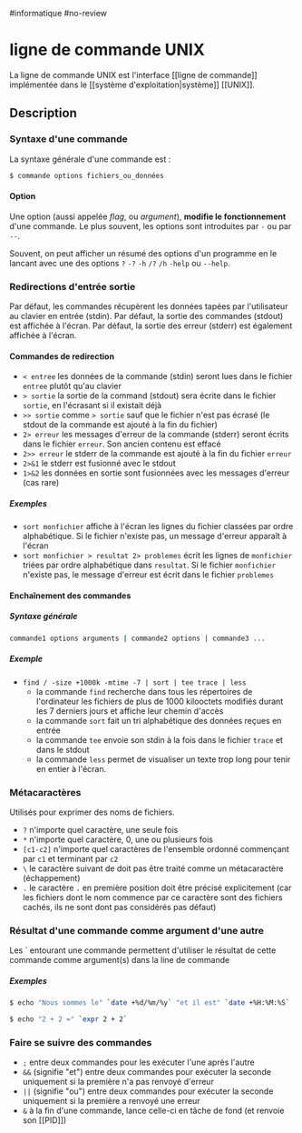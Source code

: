 #informatique #no-review 
# ligne de commande UNIX

La ligne de commande UNIX est l'interface [[ligne de commande]] implémentée dans le [[système d'exploitation|système]] [[UNIX]].

## Description

### Syntaxe d'une commande

La syntaxe générale d'une commande est :
```sh
$ commande options fichiers_ou_données
```

#### Option

Une option (aussi appelée _flag_, ou _argument_), **modifie le fonctionnement** d'une commande.
Le plus souvent, les options sont introduites par `-` ou par `--`.

Souvent, on peut afficher un résumé des options d'un programme en le lancant avec une des options `?` `-?` `-h` `/?` `/h` `-help` ou `--help`.

### Redirections d'entrée sortie

Par défaut, les commandes récupèrent les données tapées par l'utilisateur au clavier en entrée (stdin).
Par défaut, la sortie des commandes (stdout) est affichée à l'écran.
Par défaut, la sortie des erreur (stderr) est également affichée à l'écran.

#### Commandes de redirection
 - `< entree` les données de la commande (stdin) seront lues dans le fichier `entree` plutôt qu'au clavier
 - `> sortie` la sortie de la command (stdout) sera écrite dans le fichier `sortie`, en l'écrasant si il existait déjà
 - `>> sortie` comme `> sortie` sauf que le fichier n'est pas écrasé (le stdout de la commande est ajouté à la fin du fichier)
 - `2> erreur` les messages d'erreur de la commande (stderr) seront écrits dans le fichier `erreur`. Son ancien contenu est effacé
 - `2>> erreur` le stderr de la commande est ajouté à la fin du fichier `erreur`
 - `2>&1` le stderr est fusionné avec le stdout
 - `1>&2` les données en sortie sont fusionnées avec les messages d'erreur (cas rare)

##### Exemples

 - `sort monfichier` affiche à l'écran les lignes du fichier classées par ordre alphabétique. Si le fichier n'existe pas, un message d'erreur apparaît à l'écran
 - `sort monfichier > resultat 2> problemes` écrit les lignes de `monfichier` triées par ordre alphabétique dans `resultat`. Si le fichier `monfichier` n'existe pas, le message d'erreur est écrit dans le fichier `problemes`

#### Enchaînement des commandes

##### Syntaxe générale
```sh
commande1 options arguments | commande2 options | commande3 ...
```

##### Exemple
 - `find / -size +1000k -mtime -7 | sort | tee trace | less`
     - la commande `find` recherche dans tous les répertoires de l'ordinateur les fichiers de plus de 1000 kilooctets modifiés durant les 7 derniers jours et affiche leur chemin d'accès
     - la commande `sort` fait un tri alphabétique des données reçues en entrée
     - la commande `tee` envoie son stdin à la fois dans le fichier `trace` et dans le stdout
     - la commande `less` permet de visualiser un texte trop long pour tenir en entier à l'écran.


### Métacaractères
Utilisés pour exprimer des noms de fichiers.
 - `?` n'importe quel caractère, une seule fois
 - `*` n'importe quel caractère, 0, une ou plusieurs fois
 - `[c1-c2]` n'importe quel caractères de l'ensemble ordonné commençant par `c1` et terminant par `c2`
 - `\` le caractère suivant de doit pas être traité comme un métacaractère (échappement)
 - `.` le caractère `.` en première position doit être précisé explicitement (car les fichiers dont le nom commence par ce caractère sont des fichiers cachés, ils ne sont dont pas considérés pas défaut)

### Résultat d'une commande comme argument d'une autre

Les \` entourant une commande permettent d'utiliser le résultat de cette commande comme argument(s) dans la line de commande

##### Exemples

```sh
$ echo "Nous sommes le" `date +%d/%m/%y` "et il est" `date +%H:%M:%S`
```

```sh
$ echo "2 + 2 =" `expr 2 + 2`
```

### Faire se suivre des commandes
 - `;` entre deux commandes pour les exécuter l'une après l'autre
 - `&&` (signifie "et") entre deux commandes pour exécuter la seconde uniquement si la première n'a pas renvoyé d'erreur
 - `||` (signifie "ou") entre deux commandes pour exécuter la seconde uniquement si la première a renvoyé une erreur
 - `&` à la fin d'une commande, lance celle-ci en tâche de fond (et renvoie son [[PID]])
